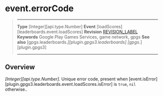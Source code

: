 # event.errorCode

> --------------------- ------------------------------------------------------------------------------------------
> __Type__              [Integer][api.type.Number]
> __Event__             [loadScores][leaderboards.event.loadScores]
> __Revision__          [REVISION_LABEL](REVISION_URL)
> __Keywords__          Google Play Games Services, game network, gpgs
> __See also__          [gpgs.leaderboards.*][plugin.gpgs3.leaderboards]
>                       [gpgs.*][plugin.gpgs3]
> --------------------- ------------------------------------------------------------------------------------------

## Overview

_[Integer][api.type.Number]._ Unique error code, present when [event.isError][plugin.gpgs3.leaderboards.event.loadScores.isError] is `true`, `nil` otherwise..